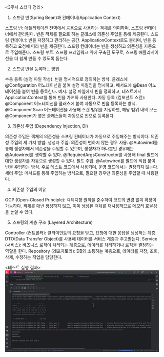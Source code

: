 <3주차 스터디 정리>

1. 스프링 빈(Spring Bean)과 컨테이너(Application Context)

스프링 빈: 애플리케이션 전역에서 공용으로 사용하는 객체를 의미하며, 스프링 컨테이너에서 관리된다. 빈은 객체를 필요로 하는 클래스에 의존성 주입을 통해 제공된다.
스프링 컨테이너: 빈을 저장하고 관리하는 공간. ApplicationContext로도 불리며, 빈을 등록하고 요청에 따라 빈을 제공한다. 스프링 컨테이너는 빈을 생성하고 의존성을 자동으로 주입해준다.
스프링 부트: 스프링 프레임워크 위에 구축된 도구로, 스프링 애플리케이션을 더 쉽게 만들 수 있도록 돕는다.

2. 스프링 빈을 등록하는 방법

수동 등록 (설정 파일 작성): 빈을 명시적으로 정의하는 방식.
클래스에 @Configuration 어노테이션을 붙여 설정 파일임을 명시하고, 메서드에 @Bean 어노테이션을 붙여 빈을 등록한다.
예시: 설정 파일에서 빈을 정의하고, 테스트에서 ApplicationContext를 통해 빈을 가져와 사용한다.
자동 등록 (컴포넌트 스캔): @Component 어노테이션을 클래스에 붙여 자동으로 빈을 등록하는 방식.
@ComponentScan 어노테이션을 사용해 스캔 범위를 지정하면, 해당 범위 내의 모든 @Component가 붙은 클래스들이 자동으로 빈으로 등록된다.

3. 의존성 주입 (Dependency Injection, DI)

의존성 주입은 객체의 의존성을 스프링 컨테이너가 자동으로 주입해주는 방식이다.
의존성 주입의 세 가지 방법:
생성자 주입: 의존성이 변하지 않는 경우 사용. @Autowired를 통해 생성자에서 의존성을 주입할 수 있으며, 생성자가 하나뿐인 경우에는 @Autowired를 생략할 수 있다. @RequiredArgsConstructor를 사용해 final 필드에 대한 생성자를 자동으로 생성할 수 있다.
필드 주입: @Autowired를 필드에 직접 붙여 빈을 주입하는 방식. 주로 테스트 코드에서 사용되며, 운영 코드에서는 권장되지 않는다.
세터 주입: 메서드를 통해 주입하는 방식으로, 필요한 경우만 의존성을 주입할 때 사용한다.

4. 의존성 주입의 이유

OCP (Open-Closed Principle): 객체지향 원칙을 준수하여 코드의 변경 없이 확장이 가능하다.
객체를 매번 생성하지 않고, 이미 생성된 객체를 재사용하므로 메모리 효율성을 높일 수 있다.

5. 스프링의 계층 구조 (Layered Architecture)

Controller (컨트롤러): 클라이언트의 요청을 받고, 요청에 대한 응답을 생성하는 계층. DTO(Data Transfer Object)를 사용해 데이터를 서비스 계층과 주고받는다.
Service (서비스): 비즈니스 로직이 처리되는 계층으로, 데이터를 처리하거나 로직을 결정하는 역할을 한다.
Repository (레포지토리): DB와 소통하는 계층으로, 데이터를 저장, 조회, 삭제, 수정하는 작업을 담당한다.

<테스트 실행 결과>
![alt text](image.png)